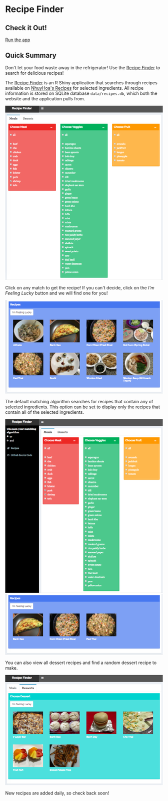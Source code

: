 # Recipe Finder

## Check it Out!

[Run the app](https://jennynguyen.shinyapps.io/recipe_finder/)

## Quick Summary

Don't let your food waste away in the refrigerator! Use the [Recipe Finder](https://jennynguyen.shinyapps.io/recipe_finder/) to search for delicious recipes!

The [Recipe Finder](https://jennynguyen.shinyapps.io/recipe_finder/) is an R Shiny application that searches through recipes available on [NhuyHoa's Recipes](http://jennguyen1.github.io/nhuyhoa/recipes/) for selected ingredients. All recipe information is stored on SQLite database `data/recipes.db`, which both the website and the application pulls from. 

![screenshot of display 1](images/app_screenshot1.jpg)

Click on any match to get the recipe! If you can't decide, click on the *I'm Feeling Lucky* button and we will find one for you!

![screenshot of display 2](images/app_screenshot2.jpg)

The default matching algorithm searches for recipes that contain any of selected ingredients. This option can be set to display only the recipes that contain all of the selected ingredients. 

![screenshot of display 3](images/app_screenshot3.jpg)
![screenshot of display 4](images/app_screenshot4.jpg)

You can also view all dessert recipes and find a random dessert recipe to make.

![screenshot of display 5](images/app_screenshot5.jpg)

New recipes are added daily, so check back soon!
